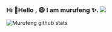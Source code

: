 ### Hi 👋Hello , 😄 I am murufeng ✨. ![](https://visitor-badge.glitch.me/badge?page_id=murufeng.homepage) 

![Murufeng github stats](https://github-readme-stats.vercel.app/api?username=murufeng&show_icons=true&theme=tokyonight)

<!--
**murufeng/murufeng** is a ✨ _special_ ✨ repository because its `README.md` (this file) appears on your GitHub profile.


- 🔭 I’m currently working on ...
- 🌱 I’m currently learning ...
- 👯 I’m looking to collaborate on ...
- 🤔 I’m looking for help with ...
- 💬 Ask me about ...
- 📫 How to reach me: ...
- 😄 Pronouns: ...
- ⚡ Fun fact: ...
-->
